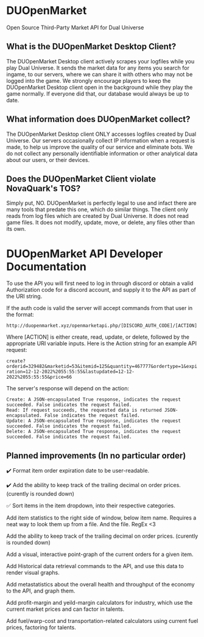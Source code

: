 # DUOpenMarket
Open Source Third-Party Market API for Dual Universe

## What is the DUOpenMarket Desktop Client?
The DUOpenMarket Desktop client actively scrapes your logfiles while you play Dual Universe. It sends the market data for any items you search for ingame, to our servers, where we can share it with others who may not be logged into the game. We strongly encourage players to keep the DUOpenMarket Desktop client open in the background while they play the game normally. If everyone did that, our database would always be up to date.

## What information does DUOpenMarket collect?
The DUOpenMarket Desktop client ONLY accesses logfiles created by Dual Universe. Our servers occasionally collect IP information when a request is made, to help us improve the quality of our service and eliminate bots. We do not collect any personally identifiable information or other analytical data about our users, or their devices.

## Does the DUOpenMarket Client violate NovaQuark's TOS?
Simply put, NO. DUOpenMarket is perfectly legal to use and infact there are many tools that predate this one, which do similar things. The client only reads from log files which are created by Dual Universe. It does not read game files. It does not modify, update, move, or delete, any files other than its own. 



# DUOpenMarket API Developer Documentation

To use the API you will first need to log in through discord or obtain a valid Authorization code for a discord account, and supply it to the API as part of the URI string.

If the auth code is valid the server will accept commands from that user in the format:

` http://duopenmarket.xyz/openmarketapi.php/[DISCORD_AUTH_CODE]/[ACTION] `

Where [ACTION] is either create, read, update, or delete, followed by the appropriate URI variable inputs. Here is the Action string for an example API request:

` create?orderid=329482&marketid=53&itemid=125&quantity=467777&ordertype=1&expiration=12-12-2022%2055:55:55&lastupdated=12-12-2022%2055:55:55&price=66 `

The server's response will depend on the action:

    Create: A JSON-encapsulated True response, indicates the request succeeded. False indicates the request failed.
    Read: If request succeeds, the requested data is returned JSON-encapsulated. False indicates the request failed.
    Update: A JSON-encapsulated True response, indicates the request succeeded. False indicates the request failed.
    Delete: A JSON-encapsulated True response, indicates the request succeeded. False indicates the request failed.


## Planned improvements (In no particular order)

:heavy_check_mark: Format item order expiration date to be user-readable.

:heavy_check_mark: Add the ability to keep track of the trailing decimal on order prices. (curently is rounded down)

:white_check_mark: Sort items in the item dropdown, into their respective categories.

Add item statistics to the right side of window, below item name. Requires a neat way to look them up from a file. And the file. RegEx <3

Add the ability to keep track of the trailing decimal on order prices. (curently is rounded down)

Add a visual, interactive point-graph of the current orders for a given item.

Add Historical data retrieval commands to the API, and use this data to render visual graphs.

Add metastatistics about the overall health and throughput of the economy to the API, and graph them.

Add profit-margin and yeild-margin calculators for industry, which use the current market prices and can factor in talents.

Add fuel/warp-cost and transportation-related calculators using current fuel prices, factoring for talents.
